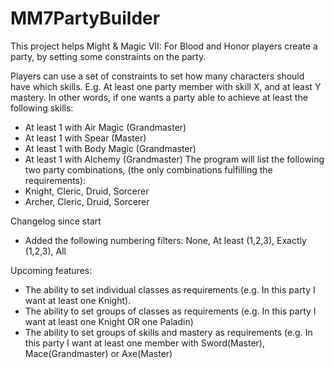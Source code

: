 # MM7PartyBuilder
This project helps Might & Magic VII: For Blood and Honor players create a party, by setting some constraints on the party.

Players can use a set of constraints to set how many characters should have which skills. E.g. At least one party member with skill X, and at least Y mastery.
In other words, if one wants a party able to achieve at least the following skills:
- At least 1 with Air Magic (Grandmaster)
- At least 1 with Spear (Master)
- At least 1 with Body Magic (Grandmaster)
- At least 1 with Alchemy (Grandmaster)
The program will list the following two party combinations, (the only combinations fulfilling the requirements):
- Knight, Cleric, Druid, Sorcerer
- Archer, Cleric, Druid, Sorcerer

Changelog since start
- Added the following numbering filters: None, At least (1,2,3), Exactly (1,2,3), All



Upcoming features:
- The ability to set individual classes as requirements (e.g. In this party I want at least one Knight).
- The ability to set groups of classes as requirements (e.g. In this party I want at least one Knight OR one Paladin)
- The ability to set groups of skills and mastery as requirements (e.g. In this party I want at least one member with Sword(Master), Mace(Grandmaster) or Axe(Master)
